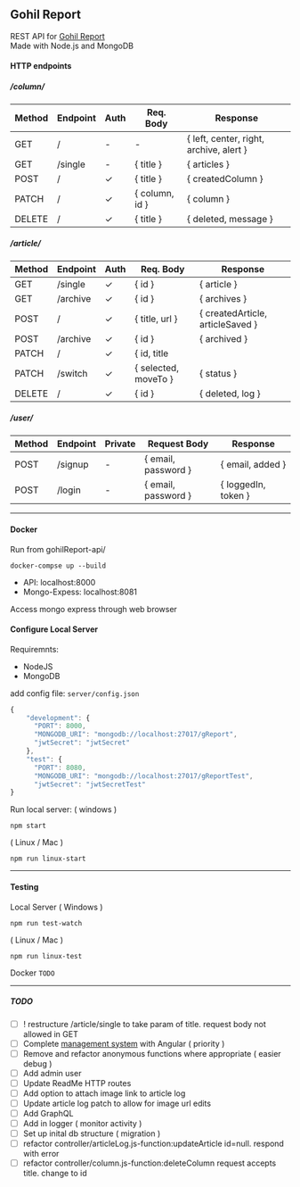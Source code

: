 ## Gohil Report

   REST API for [Gohil Report](http://www.gohilreport.com)  
   Made with Node.js and MongoDB  

#### HTTP endpoints

##### /column/
Method | Endpoint | Auth | Req. Body | Response
--- | --- | --- | --- | ---
GET | / | - | - | { left, center, right, archive, alert }
GET | /single | - | { title } |  { articles }
POST | / | ✓ | { title }| { createdColumn }
PATCH | / |  ✓ | { column, id } | { column }
DELETE | / |  ✓ | { title } | { deleted, message }

##### /article/
Method | Endpoint | Auth | Req. Body | Response
--- | --- | --- | --- | ---
GET | /single |  ✓ | { id } | { article }
GET | /archive |  ✓ | { id } | { archives }
POST | / |  ✓ | { title, url } | { createdArticle, articleSaved }
POST | /archive |  ✓ | { id } | { archived }
PATCH | / |  ✓ | { id, title || url   } | { oldArticle, status }
PATCH | /switch |  ✓ | { selected, moveTo } | { status }
DELETE | / |  ✓ | { id } | { deleted, log }

##### /user/
Method | Endpoint | Private | Request Body | Response
--- | --- | --- | --- | ---
POST | /signup | - | { email, password } | { email, added }
POST | /login | - | { email, password } | { loggedIn, token }

___

#### Docker

Run from gohilReport-api/
```
docker-compse up --build
```

* API:            localhost:8000
* Mongo-Expess:   localhost:8081

Access mongo express through web browser  

#### Configure Local Server
Requiremnts:
* NodeJS
* MongoDB

add config file: `server/config.json`
```javascript
{
    "development": {
      "PORT": 8000,
      "MONGODB_URI": "mongodb://localhost:27017/gReport",
      "jwtSecret": "jwtSecret"
    },
    "test": {
      "PORT": 8080,
      "MONGODB_URI": "mongodb://localhost:27017/gReportTest",
      "jwtSecret": "jwtSecretTest"
}
```

Run local server:
( windows )
```
npm start
```

( Linux / Mac )
```
npm run linux-start
```

___

#### Testing

Local Server
( Windows )
```
npm run test-watch
```

( Linux / Mac )
```
npm run linux-test
```

Docker
`TODO`

___
  
##### TODO
- [ ] ! restructure /article/single to take param of title. request body not allowed in GET
- [ ] Complete [management system](https://github.com/hitesh-92/gohilReportManager) with Angular ( priority )
- [ ] Remove and refactor anonymous functions where appropriate ( easier debug )
- [ ] Add admin user
- [ ] Update ReadMe HTTP routes
- [ ] Add option to attach image link to article log
- [ ] Update article log patch to allow for image url edits
- [ ] Add GraphQL
- [ ] Add in logger ( monitor activity )
- [ ] Set up inital db structure ( migration )
- [ ] refactor controller/articleLog.js-function:updateArticle id=null. respond with error
- [ ] refactor controller/column.js-function:deleteColumn request accepts title. change to id
